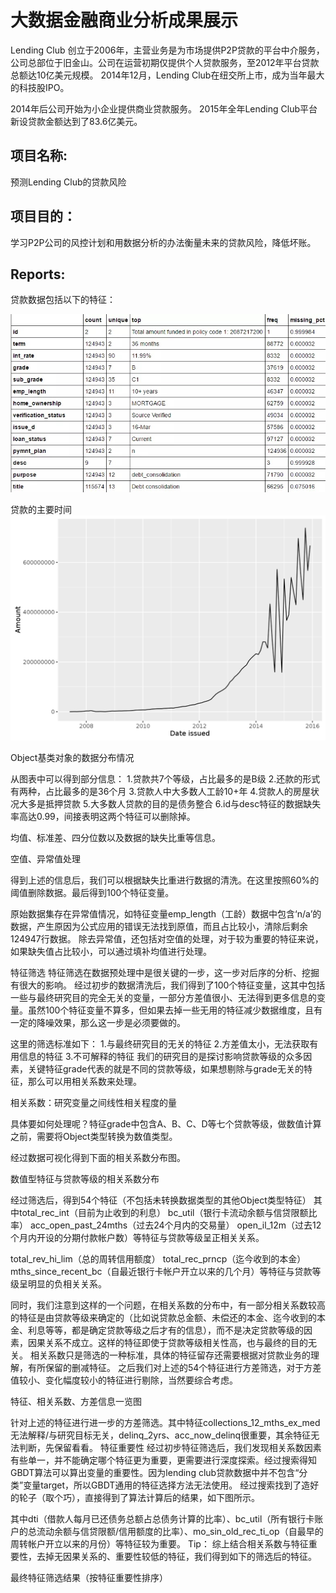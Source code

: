 # 大数据金融商业分析成果展示

Lending Club 创立于2006年，主营业务是为市场提供P2P贷款的平台中介服务，公司总部位于旧金山。公司在运营初期仅提供个人贷款服务，至2012年平台贷款总额达10亿美元规模。
2014年12月，Lending Club在纽交所上市，成为当年最大的科技股IPO。

2014年后公司开始为小企业提供商业贷款服务。
2015年全年Lending Club平台新设贷款金额达到了83.6亿美元。

## 项目名称:
预测Lending Club的贷款风险

## 项目目的：
学习P2P公司的风控计划和用数据分析的办法衡量未来的贷款风险，降低坏账。

## Reports:
贷款数据包括以下的特征：

![image](https://github.com/Bear-LaiOffer/BAandBigdata/blob/master/bigdataandBA/2.jpg)

贷款的主要时间
![image](https://github.com/Bear-LaiOffer/BAandBigdata/blob/master/bigdataandBA/dateissued.png)

Object基类对象的数据分布情况

从图表中可以得到部分信息：
1.贷款共7个等级，占比最多的是B级
2.还款的形式有两种，占比最多的是36个月
3.贷款人中大多数人工龄10+年
4.贷款人的房屋状况大多是抵押贷款
5.大多数人贷款的目的是债务整合
6.id与desc特征的数据缺失率高达0.99，间接表明这两个特征可以删除掉。


均值、标准差、四分位数以及数据的缺失比重等信息。


空值、异常值处理

得到上述的信息后，我们可以根据缺失比重进行数据的清洗。在这里按照60%的阈值删除数据。最后得到100个特征变量。

原始数据集存在异常值情况，如特征变量emp_length（工龄）数据中包含‘n/a’的数据，产生原因为公式应用的错误无法找到原值，而且占比较小，清除后剩余124947行数据。
除去异常值，还包括对空值的处理，对于较为重要的特征来说，如果缺失值占比较小，可以通过填补均值进行处理。


特征筛选
特征筛选在数据预处理中是很关键的一步，这一步对后序的分析、挖掘有很大的影响。
经过初步的数据清洗后，我们得到了100个特征变量，这其中包括一些与最终研究目的完全无关的变量，一部分方差值很小、无法得到更多信息的变量。虽然100个特征变量不算多，但如果去掉一些无用的特征减少数据维度，且有一定的降噪效果，那么这一步是必须要做的。

这里的筛选标准如下：
1.与最终研究目的无关的特征
2.方差值太小，无法获取有用信息的特征
3.不可解释的特征
我们的研究目的是探讨影响贷款等级的众多因素，关键特征grade代表的就是不同的贷款等级，如果想剔除与grade无关的特征，那么可以用相关系数来处理。

相关系数：研究变量之间线性相关程度的量

具体要如何处理呢？特征grade中包含A、B、C、D等七个贷款等级，做数值计算之前，需要将Object类型转换为数值类型。


经过数据可视化得到下面的相关系数分布图。





数值型特征与贷款等级的相关系数分布

经过筛选后，得到54个特征（不包括未转换数据类型的其他Object类型特征）
其中total_rec_int（目前为止收到的利息）
bc_util（银行卡流动余额与信贷限额比率）
acc_open_past_24mths（过去24个月内的交易量）
open_il_12m（过去12个月内开设的分期付款帐户数）等特征与贷款等级呈正相关关系。

total_rev_hi_lim（总的周转信用额度）
total_rec_prncp（迄今收到的本金）
mths_since_recent_bc（自最近银行卡帐户开立以来的几个月）等特征与贷款等级呈明显的负相关关系。

同时，我们注意到这样的一个问题，在相关系数的分布中，有一部分相关系数较高的特征是由贷款等级来确定的（比如说贷款总金额、未偿还的本金、迄今收到的本金、利息等等，都是确定贷款等级之后才有的信息），而不是决定贷款等级的因素，因果关系不成立。这样的特征即使于贷款等级相关性高，也与最终的目的无关。
相关系数只是筛选的一种标准，具体的特征留存还需要根据对贷款业务的理解，有所保留的删减特征。
之后我们对上述的54个特征进行方差筛选，对于方差值较小、变化幅度较小的特征进行剔除，当然要综合考虑。


特征、相关系数、方差信息一览图

针对上述的特征进行进一步的方差筛选。其中特征collections_12_mths_ex_med无法解释/与研究目标无关，delinq_2yrs、acc_now_delinq很重要，其余特征无法判断，先保留看看。
特征重要性
经过初步特征筛选后，我们发现相关系数因素有些单一，并不能确定哪个特征更为重要，更需要进行深度探索。经过搜索得知GBDT算法可以算出变量的重要性。因为lending club贷款数据中并不包含“分类”变量target，所以GBDT通用的特征选择方法无法使用。
经过搜索找到了造好的轮子（取个巧），直接得到了算法计算后的结果，如下图所示。


其中dti（借款人每月已还债务总额占总债务计算的比率）、bc_util（所有银行卡账户的总流动余额与信贷限额/信用额度的比率）、mo_sin_old_rec_ti_op（自最早的周转帐户开立以来的月份）等特征较为重要。
Tip： 综上结合相关系数与特征重要性，去掉无因果关系的、重要性较低的特征，我们得到如下的筛选后的特征。


最终特征筛选结果（按特征重要性排序）



